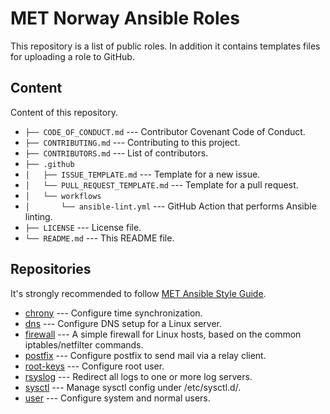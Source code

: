 # MET Norway Ansible Roles

This repository is a list of public roles. In addition it contains templates files for uploading a role to GitHub.

## Content

Content of this repository.

* `├── CODE_OF_CONDUCT.md` --- Contributor Covenant Code of Conduct.
* `├── CONTRIBUTING.md` --- Contributing to this project.
* `├── CONTRIBUTORS.md` --- List of contributors.
* `├── .github`
* `│   ├── ISSUE_TEMPLATE.md` --- Template for a new issue.
* `│   └── PULL_REQUEST_TEMPLATE.md` --- Template for a pull request.
* `│   └── workflows`
* `│       └── ansible-lint.yml` --- GitHub Action that performs Ansible linting.
* `├── LICENSE` --- License file.
* `└── README.md` --- This README file.

## Repositories

It's strongly recommended to follow [MET Ansible Style Guide](https://github.com/metno/ansible-style-guide).

* [chrony](https://github.com/metno/ansible-role-chrony) --- Configure time synchronization.
* [dns](https://github.com/metno/ansible-role-dns) --- Configure DNS setup for a Linux server.
* [firewall](https://github.com/metno/ansible-role-firewall) --- A simple firewall for Linux hosts, based on the common iptables/netfilter commands.
* [postfix](https://github.com/metno/ansible-role-postfix) --- Configure postfix to send mail via a relay client.
* [root-keys](https://github.com/metno/ansible-role-root-keys) --- Configure root user.
* [rsyslog](https://github.com/metno/ansible-role-rsyslog) --- Redirect all logs to one or more log servers.
* [sysctl](https://github.com/metno/ansible-role-sysctl) --- Manage sysctl config under /etc/sysctl.d/.
* [user](https://github.com/metno/ansible-role-user) --- Configure system and normal users.

<!---
# vim: set spell spelllang=en:
-->
